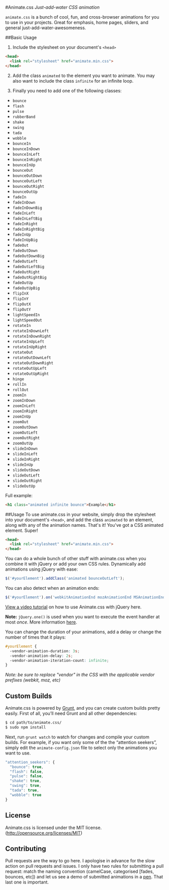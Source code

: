 #Animate.css
*Just-add-water CSS animation*

`animate.css` is a bunch of cool, fun, and cross-browser animations for you to use in your projects. Great for emphasis, home pages, sliders, and general just-add-water-awesomeness.

##Basic Usage
1. Include the stylesheet on your document's `<head>`

  ```html
  <head>
    <link rel="stylesheet" href="animate.min.css">
  </head>
  ```
2. Add the class `animated` to the element you want to animate.
 You may also want to include the class `infinite` for an infinite loop.

3. Finally you need to add one of the following classes:

  * `bounce`
  * `flash`
  * `pulse`
  * `rubberBand`
  * `shake`
  * `swing`
  * `tada`
  * `wobble`
  * `bounceIn`
  * `bounceInDown`
  * `bounceInLeft`
  * `bounceInRight`
  * `bounceInUp`
  * `bounceOut`
  * `bounceOutDown`
  * `bounceOutLeft`
  * `bounceOutRight`
  * `bounceOutUp`
  * `fadeIn`
  * `fadeInDown`
  * `fadeInDownBig`
  * `fadeInLeft`
  * `fadeInLeftBig`
  * `fadeInRight`
  * `fadeInRightBig`
  * `fadeInUp`
  * `fadeInUpBig`
  * `fadeOut`
  * `fadeOutDown`
  * `fadeOutDownBig`
  * `fadeOutLeft`
  * `fadeOutLeftBig`
  * `fadeOutRight`
  * `fadeOutRightBig`
  * `fadeOutUp`
  * `fadeOutUpBig`
  * `flipInX`
  * `flipInY`
  * `flipOutX`
  * `flipOutY`
  * `lightSpeedIn`
  * `lightSpeedOut`
  * `rotateIn`
  * `rotateInDownLeft`
  * `rotateInDownRight`
  * `rotateInUpLeft`
  * `rotateInUpRight`
  * `rotateOut`
  * `rotateOutDownLeft`
  * `rotateOutDownRight`
  * `rotateOutUpLeft`
  * `rotateOutUpRight`
  * `hinge`
  * `rollIn`
  * `rollOut`
  * `zoomIn`
  * `zoomInDown`
  * `zoomInLeft`
  * `zoomInRight`
  * `zoomInUp`
  * `zoomOut`
  * `zoomOutDown`
  * `zoomOutLeft`
  * `zoomOutRight`
  * `zoomOutUp`
  * `slideInDown`
  * `slideInLeft`
  * `slideInRight`
  * `slideInUp`
  * `slideOutDown`
  * `slideOutLeft`
  * `slideOutRight`
  * `slideOutUp`

Full example:
```html
<h1 class="animated infinite bounce">Example</h1>
```

##Usage
To use animate.css in your website, simply drop the stylesheet into your document's `<head>`, and add the class `animated` to an element, along with any of the animation names. That's it! You've got a CSS animated element. Super!

```html
<head>
  <link rel="stylesheet" href="animate.min.css">
</head>
```

You can do a whole bunch of other stuff with animate.css when you combine it with jQuery or add your own CSS rules. Dynamically add animations using jQuery with ease:

```javascript
$('#yourElement').addClass('animated bounceOutLeft');
```

You can also detect when an animation ends:

<!--
Before you make changes to this file, you should know that $('#yourElement').one() is *NOT A TYPO*

http://api.jquery.com/one/
-->

```javascript
$('#yourElement').on('webkitAnimationEnd mozAnimationEnd MSAnimationEnd oanimationend animationend', doSomething);
```

[View a video tutorial](https://www.youtube.com/watch?v=CBQGl6zokMs) on how to use Animate.css with jQuery here. 

**Note:** `jQuery.one()` is used when you want to execute the event handler at most *once*. More information [here](http://api.jquery.com/one/).

You can change the duration of your animations, add a delay or change the number of times that it plays:

```css
#yourElement {
  -vendor-animation-duration: 3s;
  -vendor-animation-delay: 2s;
  -vendor-animation-iteration-count: infinite;
}
```

*Note: be sure to replace "vendor" in the CSS with the applicable vendor prefixes (webkit, moz, etc)*

## Custom Builds
Animate.css is powered by [Grunt](http://gruntjs.com), and you can create custom builds pretty easily. First of all, you’ll need Grunt and all other dependencies:

```sh
$ cd path/to/animate.css/
$ sudo npm install
```

Next, run `grunt watch` to watch for changes and compile your custom builds. For example, if you want only some of the the “attention seekers”, simply edit the `animate-config.json` file to select only the animations you want to use.

```javascript
"attention_seekers": {
  "bounce": true,
  "flash": false,
  "pulse": false,
  "shake": true,
  "swing": true,
  "tada": true,
  "wobble": true
}
```

## License
Animate.css is licensed under the MIT license. (http://opensource.org/licenses/MIT)

## Contributing
Pull requests are the way to go here. I apologise in advance for the slow action on pull requests and issues. I only have two rules for submitting a pull request: match the naming convention (camelCase, categorised [fades, bounces, etc]) and let us see a demo of submitted animations in a [pen](http://codepen.io). That last one is important.
